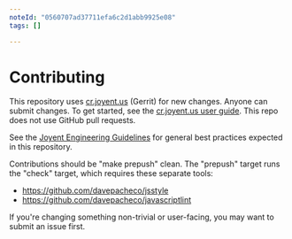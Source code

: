 ```yaml
---
noteId: "0560707ad37711efa6c2d1abb9925e08"
tags: []

---
```


# Contributing

This repository uses [cr.joyent.us](https://cr.joyent.us) (Gerrit) for new
changes.  Anyone can submit changes.  To get started, see the [cr.joyent.us user
guide](https://github.com/joyent/joyent-gerrit/blob/master/docs/user/README.md).
This repo does not use GitHub pull requests.

See the [Joyent Engineering
Guidelines](https://github.com/joyent/eng/blob/master/docs/index.md) for general
best practices expected in this repository.

Contributions should be "make prepush" clean.  The "prepush" target runs the
"check" target, which requires these separate tools:

* https://github.com/davepacheco/jsstyle
* https://github.com/davepacheco/javascriptlint

If you're changing something non-trivial or user-facing, you may want to submit
an issue first.
